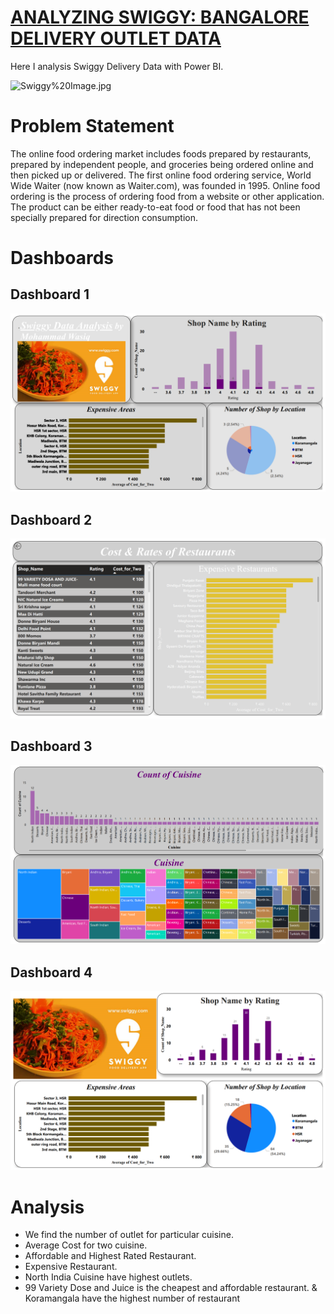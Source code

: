 # [**ANALYZING SWIGGY: BANGALORE DELIVERY OUTLET DATA**]()
Here I analysis Swiggy Delivery Data with Power BI.

![Swiggy%20Image.jpg](https://th.bing.com/th/id/OIP.Qw11nbTP2pBb08x-H2WDSAHaE8?pid=ImgDet&rs=1)

# Problem Statement
The online food ordering market includes foods prepared by restaurants, prepared by independent people, and groceries being ordered online and then picked up or delivered. The first online food ordering service, World Wide Waiter (now known as Waiter.com), was founded in 1995. Online food ordering is the process of ordering food from a website or other application. The product can be either ready-to-eat food or food that has not been specially prepared for direction consumption.

# Dashboards

## Dashboard 1
![dash1](https://github.com/MohammadWasiq0786/Swiggy-Delivery-Analysis/blob/main/Images/Dashboard%201.png)

## Dashboard 2
![dash2](https://github.com/MohammadWasiq0786/Swiggy-Delivery-Analysis/blob/main/Images/Dashboard%202.png)

## Dashboard 3
![dash3](https://github.com/MohammadWasiq0786/Swiggy-Delivery-Analysis/blob/main/Images/Dashboard%203.png)

## Dashboard 4
![dash4](https://github.com/MohammadWasiq0786/Swiggy-Delivery-Analysis/blob/main/Images/Dashboard%204.png)

# Analysis
* We find the number of outlet for particular cuisine. 
* Average Cost for two cuisine. 
* Affordable and Highest Rated Restaurant. 
* Expensive Restaurant. 
* North India Cuisine have highest outlets. 
* 99 Variety Dose and Juice is the cheapest and affordable restaurant. 
& Koramangala have the highest number of restaurant

